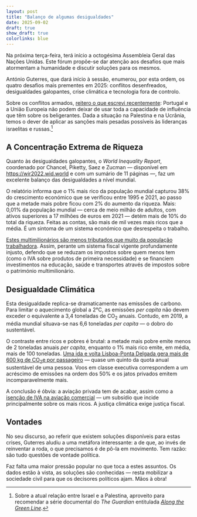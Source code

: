 ```yaml
---
layout: post
title: "Balanço de algumas desigualdades"
date: 2025-09-02
draft: true
show_draft: true
colorlinks: blue
---
```


Na próxima terça-feira, terá início a octogésima Assembleia Geral das Nações Unidas. Este fórum propõe-se dar atenção aos desafios que mais atormentam a humanidade e discutir soluções para os mesmos.

António Guterres, que dará início à sessão, enumerou, por esta ordem, os quatro desafios mais prementes em 2025: conflitos desenfreados, desigualdades galopantes, crise climática e tecnologia fora de controlo.

Sobre os conflitos armados, [reitero o que escrevi recentemente](https://mesquita.xyz/jornalistas): Portugal e a União Europeia não podem deixar de usar toda a capacidade de influência que têm sobre os beligerantes. Dada a situação na Palestina e na Ucrânia, temos o dever de aplicar as sanções mais pesadas possíveis às lideranças israelitas e russas.[^1]

## A Concentração Extrema de Riqueza

Quanto às desigualdades galopantes, o *World Inequality Report*, coordenado por Chancel, Piketty, Saez e Zucman — disponível em <https://wir2022.wid.world> e com um sumário de 11 páginas —, faz um excelente balanço das desigualdades a nível mundial.

O relatório informa que o 1% mais rico da população mundial capturou 38% do crescimento económico que se verificou entre 1995 e 2021, ao passo que a metade mais pobre ficou com 2% do aumento da riqueza. Mais: 0,01% da população mundial — cerca de meio milhão de adultos, com ativos superiores a 17 milhões de euros em 2021 — detém mais de 10% do total da riqueza. Feitas as contas, são mais de mil vezes mais ricos que a média. É um sintoma de um sistema económico que desrespeita o trabalho.

[Estes multimilionários são menos tributados que muito da população trabalhadora](https://gabriel-zucman.eu/files/SZ2019Slides.pdf). Assim, perante um sistema fiscal vigente profundamente injusto, defendo que se reduzam os impostos sobre quem menos tem (como o IVA sobre produtos de primeira necessidade) e se financiem investimentos na educação, saúde e transportes através de impostos sobre o património multimilionário.

## Desigualdade Climática

Esta desigualdade replica-se dramaticamente nas emissões de carbono. Para limitar o aquecimento global a 2°C, as emissões *per capita* não devem exceder o equivalente a 3,4 toneladas de CO<sub>2</sub> anuais. Contudo, em 2019, a média mundial situava-se nas 6,6 toneladas *per capita* — o dobro do sustentável.

O contraste entre ricos e pobres é brutal: a metade mais pobre emite menos de 2 toneladas anuais *per capita*, enquanto o 1% mais rico emite, em média, mais de 100 toneladas. [Uma ida e volta Lisboa-Ponta Delgada gera mais de 600 kg de CO<sub>2</sub>e por passageiro](https://co2.myclimate.org/en/calculate_emissions) — quase um quinto da quota anual sustentável de uma pessoa. Voos em classe executiva correspondem a um acréscimo de emissões na ordem dos 50% e os jatos privados emitem incomparavelmente mais.

A conclusão é óbvia: a aviação privada tem de acabar, assim como a [isenção de IVA na aviação comercial](https://op.europa.eu/en/publication-detail/-/publication/0b1c6cdd-88d3-11e9-9369-01aa75ed71a1) — um subsídio que incide principalmente sobre os mais ricos. A justiça climática exige justiça fiscal.

## Vontades

No seu discurso, ao referir que existem soluções disponíveis para estas crises, Guterres aludiu a uma metáfora interessante: a de que, ao invés de reinventar a roda, o que precisamos é de pô-la em movimento. Tem razão: são tudo questões de vontade política.

Faz falta uma maior pressão popular no que toca a estes assuntos. Os dados estão à vista, as soluções são conhecidas — resta mobilizar a sociedade civil para que os decisores políticos ajam. Mãos à obra!

[^1]: Sobre a atual relação entre Israel e a Palestina, aproveito para recomendar a série documental do *The Guardian* entitulada [*Along the Green Line*](https://www.youtube.com/playlist?list=PLa_1MA_DEorGnakB7QV1Q_LBpHgtGQDxi).
